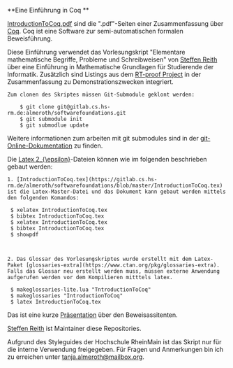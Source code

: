**Eine Einführung in Coq **



[IntroductionToCoq.pdf](https://gitlab.cs.hs-rm.de/almeroth/softwarefoundations/blob/master/IntroductionToCoq.pdf) sind die ".pdf"-Seiten einer Zusammenfassung über [Coq](https://coq.inria.fr/). Coq ist eine Software zur semi-automatischen formalen Beweisführung.

Diese Einführung verwendet das Vorlesungskript "Elementare mathematische Begriffe, Probleme und Schreibweisen" von [Steffen Reith](https://www.hs-rm.de/de/hochschule/personen/reith-steffen/) über eine Einführung in Mathematische Grundlagen für Studierende der Informatik.
Zusätzlich sind Listings aus dem [RT-proof Project](https://gitlab.cs.hs-rm.de/almeroth/prosa_working_dir.git) in der Zusammenfassung zu Demonstrationszwecken integriert. 
    
    
    Zum clonen des Skriptes müssen Git-Submodule geklont werden:
    
        $ git clone git@gitlab.cs.hs-rm.de:almeroth/softwarefoundations.git
        $ git submodule init 
        $ git submodlue update

Weitere informationen zum arbeiten mit git submodules sind in der [git-Online-Dokumentation](https://git-scm.com/book/en/v2/Git-Tools-Submodules) zu finden.
    

Die [Latex 2_{\epsilon}](https://www.latex-project.org/)-Dateien können wie im folgenden beschrieben gebaut werden: 

    1. [IntroductionToCoq.tex](https://gitlab.cs.hs-rm.de/almeroth/softwarefoundations/blob/master/IntroductionToCoq.tex) ist die Latex-Master-Datei und das Dokument kann gebaut werden mittels den folgenden Komandos:
     
     $ xelatex IntroductionToCoq.tex
     $ bibtex IntroductionToCoq.tex
     $ xelatex IntroductionToCoq.tex
     $ bibtex IntroductionToCoq.tex
     $ showpdf



    2. Das Glossar des Vorlesungskriptes wurde erstellt mit dem Latex-Paket [glossaries-extra](https://www.ctan.org/pkg/glossaries-extra). Falls das Glossar neu erstellt werden muss, müssen externe Anwendung aufgerufen werden vor dem Kompilieren mitttels latex.
    
     $ makeglossaries-lite.lua "TntroductionToCoq"
     $ makeglossaries "IntroductionToCoq"
     $ latex IntroductionToCoq.tex
        
 
    
    

Das ist eine kurze [Präsentation]( https://gitlab.cs.hs-rm.de/almeroth/coq_praesentation.git) über den Beweisassitenten.
    
    

[Steffen Reith](mailto:Steffen.Reith@hs-rm.de) ist Maintainer diese Repositories. 

    
Aufgrund des Styleguides der Hochschule RheinMain ist das Skript nur für die interne Verwendung freigegeben.
Für Fragen und Anmerkungen bin ich zu erreichen unter [tanja.almeroth@mailbox.org](mailto:tanja.almeroth@mailbox.org).
